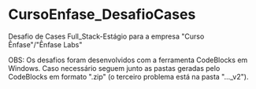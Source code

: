 # CursoEnfase_DesafioCases
Desafio de Cases Full_Stack-Estágio para a empresa "Curso Ênfase"/"Ênfase Labs"

OBS: Os desafios foram desenvolvidos com a ferramenta CodeBlocks em Windows. Caso necessário seguem junto as pastas geradas pelo CodeBlocks em formato ".zip" (o terceiro problema está na pasta "..._v2").

